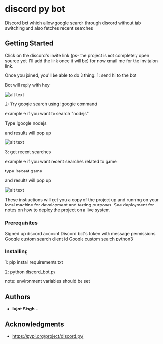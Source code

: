 # discord py bot

Discord bot which allow google search through discord without tab switching and also fetches recent searches

## Getting Started

Click on the discord's invite link 
(ps- the project is not completely open source yet, I'll add the link once it will be)
for now email me for the invitaion link.

Once you joined, you'll be able to do 3 thing:
1: send hi to the bot 

Bot will reply with hey

![alt text](https://ibb.co/0jPfkQb)


2: Try google search using !google command

example-> if you want to search "nodejs" 

Type !google nodejs

and results will pop up

![alt text](https://ibb.co/mv9TbnC)


3: get recent searches 

example-> if you want recent searches related to game

type !recent game

and results will pop up

![alt text](https://ibb.co/zXJBgNP)


These instructions will get you a copy of the project up and running on your local machine for development and testing purposes. See deployment for notes on how to deploy the project on a live system.

### Prerequisites

Signed up discord account
Discord bot's token with message permissions
Google custom search client id
Google custom search 
python3


### Installing

1: pip install requirements.txt

2: python discord_bot.py

note: environment variables should be set
## Authors

* **Ivjot Singh** - 


## Acknowledgments

* https://pypi.org/project/discord.py/
